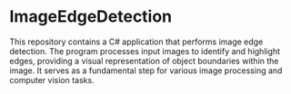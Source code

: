 # ImageEdgeDetection
This repository contains a C# application that performs image edge detection. The program processes input images to identify and highlight edges, providing a visual representation of object boundaries within the image. It serves as a fundamental step for various image processing and computer vision tasks.
